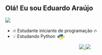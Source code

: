 ## Olá! Eu sou Eduardo Araújo

<div> 
  <a href="https://www.instagram.com/eduardo_araujo006/" target="_blank"><img src="https://img.shields.io/badge/-Instagram-%23E4405F?style=for-the-badge&logo=instagram&logoColor=white" target="_blank"></a>

- 🔥 Estudante iniciante de programação 🔥
- 💡 Estudando Python <img align="center" alt="Rafa-Python" height="20" width="30" src="https://raw.githubusercontent.com/devicons/devicon/master/icons/python/python-original.svg">

<div align="center">
  <a href="https://github.com/eduardoaraujo006">
  <img height="180em" src="https://github-readme-stats.vercel.app/api?username=eduardoaraujo006&show_icons=true&theme=dark&include_all_commits=true&count_private=true"/>
    
 <img height="140em" src="https://github-readme-stats.vercel.app/api/top-langs/?username=eduardoaraujo006&layout=compact&langs_count=7&theme=dark"/>
</div>

